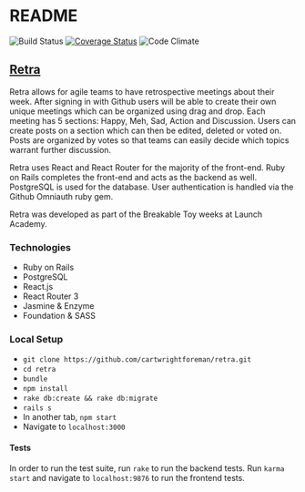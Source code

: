 # README

![Build Status](https://codeship.com/projects/f173cda0-5853-0135-c031-321271638885/status?branch=master)
[![Coverage Status](https://coveralls.io/repos/github/cartwrightforeman/retra/badge.svg?branch=master)](https://coveralls.io/github/cartwrightforeman/retra?branch=master)
![Code Climate](https://codeclimate.com/github/cartwrightforeman/retra.png)

## [Retra](https://retra-spec.herokuapp.com)
Retra allows for agile teams to have retrospective meetings about their week. After signing in with Github users will be able to create their own unique meetings which can be organized using drag and drop. Each meeting has 5 sections: Happy, Meh, Sad, Action and Discussion. Users can create posts on a section which can then be edited, deleted or voted on. Posts are organized by votes so that teams can easily decide which topics warrant further discussion.

Retra uses React and React Router for the majority of the front-end. Ruby on Rails completes the front-end and acts as the backend as well. PostgreSQL is used for the database. User authentication is handled via the Github Omniauth ruby gem.

Retra was developed as part of the Breakable Toy weeks at Launch Academy.

### Technologies
* Ruby on Rails
* PostgreSQL
* React.js
* React Router 3
* Jasmine & Enzyme
* Foundation & SASS

### Local Setup
* `git clone https://github.com/cartwrightforeman/retra.git`
* `cd retra`
* `bundle`
* `npm install`
* `rake db:create && rake db:migrate`
* `rails s`
* In another tab, `npm start`
* Navigate to `localhost:3000`
#### Tests
In order to run the test suite, run `rake` to run the backend tests. Run `karma start` and navigate to `localhost:9876` to run the frontend tests.
